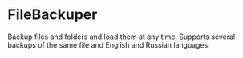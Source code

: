 # FileBackuper
Backup files and folders and load them at any time. Supports several backups of the same file and English and Russian languages.
